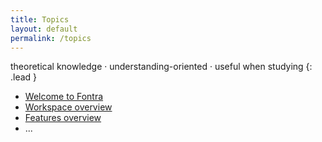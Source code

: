 ```yaml
---
title: Topics
layout: default
permalink: /topics
---
```


theoretical knowledge · understanding-oriented · useful when studying
{: .lead }

- [Welcome to Fontra](welcome)
- [Workspace overview](workspace)
- [Features overview](#)
- ...